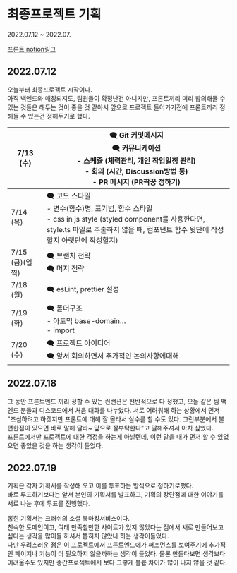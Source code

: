# 최종프로젝트 기획

2022.07.12 ~ 2022.07.

[프론트 notion링크](https://www.notion.so/prgrms/FE-c1f9c7e444d64ae68f6d796123c08918)


## 2022.07.12
오늘부터 최종프로젝트 시작이다.  
아직 백엔드와 매칭되지도, 팀원들이 확정난건 아니지만, 프론트끼리 미리 합의해둘 수 있는 것들은 해두는 것이 좋을 것 같아서 앞으로 프로젝트 들어가기전에 프론트끼리 정해둘 수 있는건 정해두기로 했다.  

| 7/13 (수) | 🗨️ Git 커밋메시지 <br> 🗨️ 커뮤니케이션 <br> - 스케쥴 (체력관리, 개인 작업일정 관리)<br> - 회의 (시간, Discussion방법 등)<br> - PR 메시지 (PR짝꿍 정하기) |
| --- | --- |
| 7/14 (목) | 🗨️ 코드 스타일 <br> - 변수(함수)명, 표기법, 함수 스타일<br> - css in js style (styled component를 사용한다면, style.ts 파일로 추출하지 않을 때, 컴포넌트 함수 윗단에 작성할지 아랫단에 작성할지)  |
| 7/15 (금)(일찍) | 🗨️ 브랜치 전략<br>🗨️ 머지 전략 |
| 7/18 (월) | 🗨️ esLint, prettier 설정 |
| 7/19 (화) | 🗨️ 폴더구조 <br> - 아토믹 base-domain… <br>- import |
| 7/20 (수) | 🗨️ 프로젝트 아이디어 <br> 🗨️ 앞서 회의하면서 추가적인 논의사항에대해  |

## 2022.07.18
그 동안 프론트엔드 끼리 정할 수 있는 컨밴션은 전반적으로 다 정했고, 오늘 같은 팀 백엔드 분들과 디스코드에서 처음 대화를 나누었다. 서로 어려워해 하는 상황에서 먼저 "조심하려고 하겠지만 프론트에 대해 잘 몰라서 실수를 할 수도 있다. 그런부분에서 불편한점이 있으면 바로 말해 달라~ 앞으로 잘부탁한다"고 말해주셔서 아차 싶었다.  
프론트에서만 프로젝트에 대한 걱정을 하는게 아닐텐데, 이런 말을 내가 먼저 할 수 있었으면 좋았을 것을 하는 생각이 들었다.  

## 2022.07.19
기획은 각자 기획서를 작성해 오고 이를 투표하는 방식으로 정하기로했다.  
바로 투표하기보다는 앞서 본인의 기획서를 발표하고, 기획의 장단점에 대한 이야기를 서로 나눈 후에 투표를 진행했다.  

뽑힌 기획서는 크러쉬의 소셜 북마킹서비스이다.  
친숙한 도메인이고, 여태 만족할만한 사이트가 있지 않았다는 점에서 새로 만들어보고 싶다는 생각을 많이들 하셔서 뽑히지 않았나 하는 생각이들었다.  
다만 우려스러운 점은 이 프로젝트에서 프론트엔드에가 퍼포먼스를 보여주기에 추가적인 페이지나 기능이 더 필요하지 않을까하는 생각이 들었다. 물론 만들다보면 생각보다 어려울수도 있지만 중간프로젝트에서 보다 그렇게 볼륨 차이가 많이 나지 않을 것 같다.  
